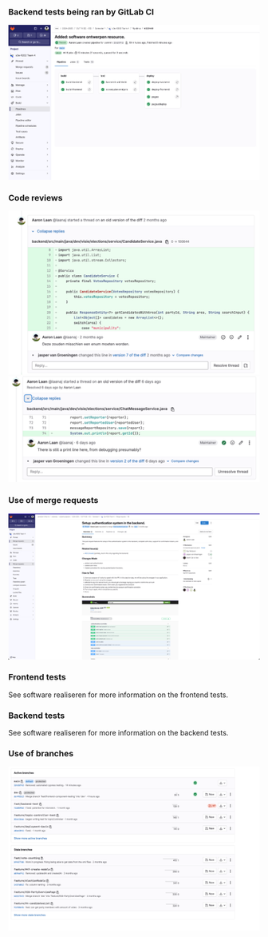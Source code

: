 ### Backend tests being ran by GitLab CI
![Pipelines](./images/pipelines.png)

### Code reviews 
![Code review 1](./images/code-review-1.png)
![Code review 2](./images/code-review-2.png)

### Use of merge requests
![Code review 2](./images/merge-request.png)

### Frontend tests
See software realiseren for more information on the frontend tests.

### Backend tests
See software realiseren for more information on the backend tests.

### Use of branches
![Branches](./images/branches.png)